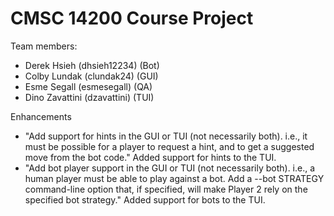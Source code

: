 # CMSC 14200 Course Project

Team members:
- Derek Hsieh (dhsieh12234) (Bot)
- Colby Lundak (clundak24) (GUI)
- Esme Segall (esmesegall) (QA)
- Dino Zavattini (dzavattini) (TUI)

Enhancements
- "Add support for hints in the GUI or TUI (not necessarily both). i.e., it must be possible for a player to request a hint, and to get a suggested move from the bot code."
Added support for hints to the TUI.
- "Add bot player support in the GUI or TUI (not necessarily both). i.e., a human player must be able to play against a bot. Add a --bot STRATEGY command-line option that, if specified, will make Player 2 rely on the specified bot strategy."
Added support for bots to the TUI.
